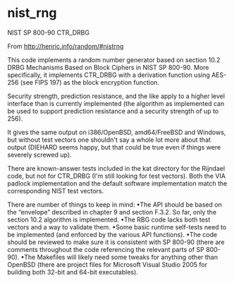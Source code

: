 nist_rng
========

NIST SP 800-90 CTR_DRBG

From http://henric.info/random/#nistrng

This code implements a random number generator based on section 10.2 DRBG Mechanisms Based on Block Ciphers in NIST SP 800-90. More specifically, it implements CTR_DRBG with a derivation function using AES-256 (see FIPS 197) as the block encryption function.

Security strength, prediction resistance, and the like apply to a higher level interface than is currently implemented (the algorithm as implemented can be used to support prediction resistance and a security strength of up to 256).

It gives the same output on i386/OpenBSD, amd64/FreeBSD and Windows, but without test vectors one shouldn't say a whole lot more about that output (DIEHARD seems happy, but that could be true even if things were severely screwed up).

There are known-answer tests included in the kat directory for the Rijndael code, but not for CTR_DRBG (I'm still looking for test vectors). Both the VIA padlock implementation and the default software implementation match the corresponding NIST test vectors.

There are number of things to keep in mind:
•The API should be based on the “envelope” described in chapter 9 and section F.3.2. So far, only the section 10.2 algorithm is implemented.
•The RBG code lacks both test vectors and a way to validate them.
•Some basic runtime self-tests need to be implemented (and enforced by the various API functions).
•The code should be reviewed to make sure it is consistent with SP 800-90 (there are comments throughout the code referencing the relevant parts of SP 800-90).
•The Makefiles will likely need some tweaks for anything other than OpenBSD (there are project files for Microsoft Visual Studio 2005 for building both 32-bit and 64-bit executables).
